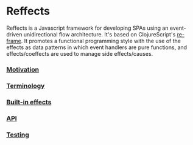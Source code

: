 # Reffects

Reffects is a Javascript framework for developing SPAs using an event-driven unidirectional flow architecture. It's based on ClojureScript's [re-frame](https://github.com/Day8/re-frame). It promotes a functional programming style with the use of the effects as data patterns in which event handlers are pure functions, and effects/coeffects are used to manage side effects/causes.

### [Motivation](./docs/motivation.md)
### [Terminology](./docs/terminology.md)
### [Built-in effects](./docs/built_in_effects.md)
### [API](./docs/api.md)
### [Testing](./docs/testing.md)
